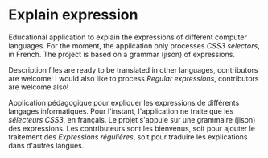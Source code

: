 # Explain expression

Educational application to explain the expressions of different computer languages. For the moment, the application only processes _CSS3 selectors_, in French. The project is based on a grammar (jison) of expressions.

Description files are ready to be translated in other languages, contributors are welcome!
I would also like to process _Regular expressions_, contributors are welcome also!

Application pédagogique pour expliquer les expressions de différents langages informatiques. Pour l'instant, l'application ne traite que les _sélecteurs CSS3_, en français. Le projet s'appuie sur une grammaire (jison) des expressions.
Les contributeurs sont les bienvenus, soit pour ajouter le traitement des _Expressions régulières_, soit pour traduire les explications dans d'autres langues.
